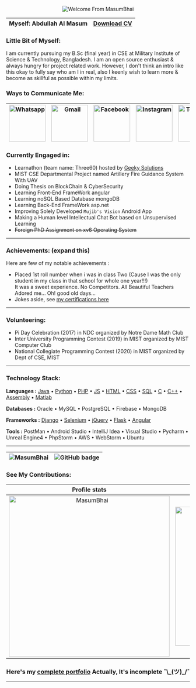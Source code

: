 <!-- <details> -->
<!--   <summary> -->
    
<!-- ### Greetings: ###      -->
    
<!--   </summary> -->
  
<p align="center">
  <img src="https://user-images.githubusercontent.com/53784551/112112302-8cbb8700-8bdf-11eb-9584-71352b93fa1e.gif" alt="Welcome From MasumBhai"/>
</p>

<!-- </details> -->

<div align="center">
  
| <b>Myself: Abdullah Al Masum</b> | <b><a target="_blank" href="https://rebrand.ly/Resume_of_Masum">Download CV</a></b> |
|---|---| 

</div>

<!-- <details> -->
  <!-- <summary> -->
    
### Little Bit of Myself: ###     
    
  <!-- </summary> -->
  
I am currently pursuing my B.Sc (final year) in CSE at Military Institute of Science & Technology, Bangladesh. I am an open source enthusiast \& always hungry for project related work. However, I don't think an intro like this okay to fully say who am I in real, also I keenly wish to learn more \& become as skillful as possible within my limits.


<!-- </details> -->

<!-- <details> -->
  
<!--   <summary> -->
    
### Ways to Communicate Me: ###     
    
<!--   </summary> -->
  
<div align="center">
  
  | <a target="_blank" href="https://api.whatsapp.com/send?phone=8801551805248"><img alt="Whatsapp" width="100px" src="https://user-images.githubusercontent.com/53784551/184060931-11745e9f-0319-4fb7-8098-7a40f1517692.png" /></a> | <a target="_blank" href="mailto:abdullahmasum6035@gmail.com"><img alt="Gmail" width="100px" src="https://user-images.githubusercontent.com/53784551/184060933-4d26bf45-6c20-49d2-9150-22569dfe602c.png" /></a> | <a target="_blank" href="https://www.facebook.com/profile.php?id=100015653296778"><img alt="Facebook" width="100px" src="https://user-images.githubusercontent.com/53784551/184060932-e064eb41-08f7-4840-b99b-15a1513fb27c.png" /></a> | <a target="_blank" href="https://www.instagram.com/masum.035"><img alt="Instagram" width="100px" src="https://user-images.githubusercontent.com/53784551/184060923-eb77bbe3-e079-442a-a858-c046300f7968.png" /></a> | <a target="_blank" href="https://t.me/MasumBhai"><img alt="Telegram" width="100px" src="https://user-images.githubusercontent.com/53784551/184060929-c16780ae-6980-481d-b311-3d978a9e60cd.png" /></a> | <a target="_blank" href="https://www.linkedin.com/in/masum035/"><img alt="LinkedIn" width="100px" src="https://user-images.githubusercontent.com/53784551/184060925-867b359a-2897-4808-b1b1-f66ec9ba047f.png" /></a> | <a target="_blank" href="https://join.slack.com/t/slack-ura7050/shared_invite/zt-15uzyt4tz-mr6j~UlVwpjS~IqDQMLJRg"><img alt="Slack" width="100px" src="https://user-images.githubusercontent.com/53784551/184060927-66bb25d2-0027-439e-aec9-10e93085625a.png" /></a> |
  | --- | --- | --- | --- | --- | --- | --- |
  
</div>

<!-- </details> -->
### Currently Engaged in: ###     

- Learnathon (team name: Three60) hosted by <a href="https://geeky.solutions/" target="_blank">Geeky Solutions</a>
- MIST CSE Departmental Project named Artillery Fire Guidance System With UAV
- Doing Thesis on BlockChain & CyberSecurity
- Learning Front-End FrameWork angular
- Learning noSQL Based Database mongoDB
- Learning Back-End FrameWork asp.net
- Improving Solely Developed `Mujib's Vision` Android App
- Making a Human level Intellectual Chat Bot based on Unsupervised Learning 
- <s>Foreign PhD Assignment on xv6 Operating System</s>

<hr>
<!-- <details>
  <summary> -->
    
### Achievements: (expand this) ###
    
  <!-- </summary> -->
  
Here are few of my notable achievements :
- Placed 1st roll number when i was in class Two (Cause I was the only student in my class in that school for whole one year!!!) <br> It was a sweet experience. No Competitors. All Beautiful Teachers Adored me... Oh! good old days... 
- Jokes aside, see <a target="_blank" href="https://slides.com/masumbhai/certificates/fullscreen">my certifications here</a>
  
<!-- </details> -->
<hr>

### Volunteering: ###
  
- Pi Day Celebration (2017) in NDC organized by Notre Dame Math Club
- Inter University Programming Contest (2019) in MIST organized by MIST Computer Club
- National Collegiate Programming Contest (2020) in MIST organized by Dept of CSE, MIST

<hr>

<!-- <details>
  <summary> -->
    
### Technology Stack: ###
    
  <!-- </summary> -->

<b>Languages :</b> <a target="_blank" href="https://github.com/MasumBhai/Java-Basics.git">Java</a> • <a target="_blank" href="https://github.com/MasumBhai/Slice-of-life-with-Python.git">Python</a> • <a target="_blank" href="https://github.com/MasumBhai/Anime-Streaming.git">PHP</a> • <a target="_blank" href="https://github.com/MasumBhai/personal_portfolio.git">JS</a> • <a target="_blank" href="https://github.com/MasumBhai/need-Help-.git">HTML</a> • <a target="_blank" href="https://github.com/MasumBhai/need-Help-.git">CSS</a> • <a target="_blank" href="https://github.com/MasumBhai/sql-injected-knight.git">SQL</a> • <a target="_blank" href="https://github.com/MasumBhai/Treasure-Hunting-game.git">C</a> • <a target="_blank" href="https://github.com/MasumBhai/Data-Structure.git">C++</a>  • <a target="_blank" href="https://github.com/MasumBhai/50-Day-challenge-with-Assembly-Language.git">Assembly</a> • <a target="_blank" href="https://github.com/MasumBhai/Matlab-Salvage.git">Matlab</a>

<b>Databases :</b> Oracle • MySQL • PostgreSQL • Firebase • MongoDB

<b>Frameworks :</b> <a target="_blank" href="https://github.com/Brainy-Fools/Railway-Database-Management-Project.git">Django</a> • <a target="_blank" href="https://github.com/MasumBhai/Python-Cluster-Project.git">Selenium</a> • <a target="_blank" href="https://github.com/MasumBhai/personal_portfolio.git">jQuery</a> • <a target="_blank" href="https://github.com/MasumBhai/Training_Python_Flask.git">Flask</a> • <a target="_blank" href="https://github.com/MasumBhai/Learning-Angular.git">Angular</a>

<b>Tools :</b> PostMan • Android Studio • IntelliJ Idea • Visual Studio • Pycharm • Unreal Engine4 • PhpStorm • AWS • WebStorm • Ubuntu

</details>

---
  
<div align="center">
  
| <a target="_blank" href="https://github.com/MasumBhai" text-align="left"><img src="https://komarev.com/ghpvc/?username=MasumBhai&label=Profile%20Views&color=blueviolet&style=for-the-badge" alt="MasumBhai" style="float:left" /></a> | <a target="_blank" href="https://github.com/MasumBhai?tab=followers" text-align="right"><img src="https://img.shields.io/github/followers/MasumBhai?label=Followers&logo=GitHub&style=for-the-badge" alt="GitHub badge" style="float:right" /></a>  |
|---|---| 

</div>

<!-- <details> -->
  <!-- <summary> -->
    
### See My Contributions: ###     
    
  <!-- </summary> -->
  
<div align="center">
  
Profile stats              |  Language Contribution
:-------------------------:|:-------------------------:
<img align="center" src="https://github-readme-stats.vercel.app/api?username=masumBhai&show_icons=true&count_private=true&theme=great-gatsby" width="440" alt="MasumBhai" /> | <img src="https://github-readme-stats.vercel.app/api/top-langs?username=MasumBhai&exclude_repo=Treasure-Hunting-game&show_icons=true&locale=en&layout=compact&theme=great-gatsby&langs_count=10" width="380" alt="MasumBhai" />

</div>

  
<!-- </details> -->
  
<div align="center">
<h3>Here's my <a href="https://masumbhai.github.io/personal_portfolio/">complete portfolio</a> Actually, It's incomplete ¯\_(ツ)_/¯ </h3> 
</div>

<hr>

